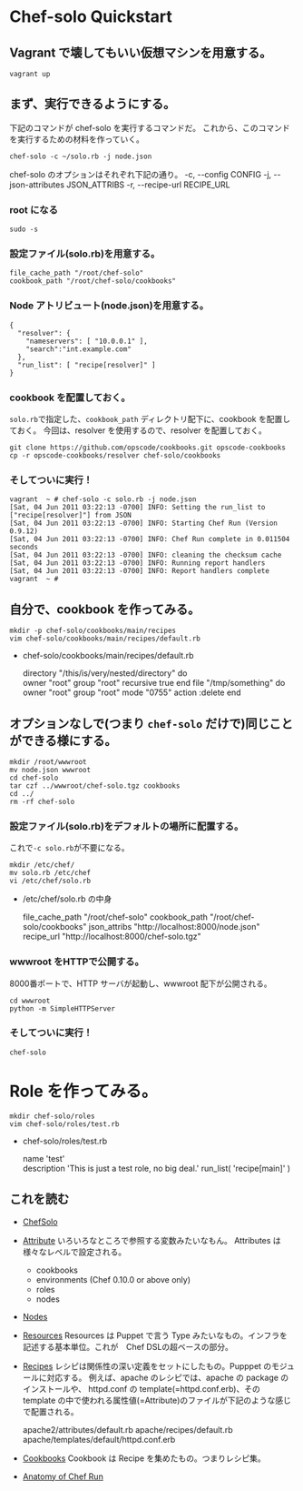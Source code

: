 Chef-solo Quickstart
==================================

Vagrant で壊してもいい仮想マシンを用意する。
----------------------------------
    vagrant up

まず、実行できるようにする。
----------------------------------
下記のコマンドが chef-solo を実行するコマンドだ。
これから、このコマンドを実行するための材料を作っていく。

    chef-solo -c ~/solo.rb -j node.json

chef-solo のオプションはそれぞれ下記の通り。
    -c, --config CONFIG
    -j, --json-attributes JSON_ATTRIBS
    -r, --recipe-url RECIPE_URL

### root になる
    sudo -s

### 設定ファイル(solo.rb)を用意する。

    file_cache_path "/root/chef-solo"
    cookbook_path "/root/chef-solo/cookbooks"

### Node アトリビュート(node.json)を用意する。

    {
      "resolver": {
        "nameservers": [ "10.0.0.1" ],
        "search":"int.example.com"
      },
      "run_list": [ "recipe[resolver]" ]
    }

### cookbook を配置しておく。

`solo.rb`で指定した、`cookbook_path` ディレクトリ配下に、cookbook を配置し  
ておく。
今回は、resolver を使用するので、resolver を配置しておく。

    git clone https://github.com/opscode/cookbooks.git opscode-cookbooks
    cp -r opscode-cookbooks/resolver chef-solo/cookbooks

### そしてついに実行！

    vagrant  ~ # chef-solo -c solo.rb -j node.json
    [Sat, 04 Jun 2011 03:22:13 -0700] INFO: Setting the run_list to ["recipe[resolver]"] from JSON
    [Sat, 04 Jun 2011 03:22:13 -0700] INFO: Starting Chef Run (Version 0.9.12)
    [Sat, 04 Jun 2011 03:22:13 -0700] INFO: Chef Run complete in 0.011504 seconds
    [Sat, 04 Jun 2011 03:22:13 -0700] INFO: cleaning the checksum cache
    [Sat, 04 Jun 2011 03:22:13 -0700] INFO: Running report handlers
    [Sat, 04 Jun 2011 03:22:13 -0700] INFO: Report handlers complete
    vagrant  ~ # 


自分で、cookbook を作ってみる。
----------------------------------

    mkdir -p chef-solo/cookbooks/main/recipes
    vim chef-solo/cookbooks/main/recipes/default.rb

* chef-solo/cookbooks/main/recipes/default.rb

    directory "/this/is/very/nested/directory" do                                                                                                                                                                        
      owner "root"
      group "root"
      recursive true
    end
    file "/tmp/something" do
      owner "root"
      group "root"
      mode "0755"
      action :delete
    end

オプションなしで(つまり `chef-solo` だけで)同じことができる様にする。
----------------------------------

    mkdir /root/wwwroot
    mv node.json wwwroot
    cd chef-solo
    tar czf ../wwwroot/chef-solo.tgz cookbooks 
    cd ../
    rm -rf chef-solo

### 設定ファイル(solo.rb)をデフォルトの場所に配置する。

これで`-c solo.rb`が不要になる。

    mkdir /etc/chef/
    mv solo.rb /etc/chef
    vi /etc/chef/solo.rb

* /etc/chef/solo.rb の中身

    file_cache_path "/root/chef-solo"
    cookbook_path   "/root/chef-solo/cookbooks"
    json_attribs    "http://localhost:8000/node.json"
    recipe_url      "http://localhost:8000/chef-solo.tgz"

### wwwroot をHTTPで公開する。
8000番ポートで、HTTP サーバが起動し、wwwroot 配下が公開される。

    cd wwwroot
    python -m SimpleHTTPServer

### そしてついに実行！
    chef-solo

Role を作ってみる。
==================================
    mkdir chef-solo/roles
    vim chef-solo/roles/test.rb

* chef-solo/roles/test.rb

    name 'test'                                                                                                                                                                                                          
    description 'This is just a test role, no big deal.'
    run_list(
      'recipe[main]'
    )

これを読む
----------------------------------
* [ChefSolo](http://wiki.opscode.com/display/chef/Chef+Solo)

* [Attribute](http://wiki.opscode.com/display/chef/Attributes)
いろいろなところで参照する変数みたいなもん。
Attributes は様々なレベルで設定される。

    * cookbooks
    * environments (Chef 0.10.0 or above only)
    * roles
    * nodes

* [Nodes](http://wiki.opscode.com/display/chef/Nodes)

* [Resources](http://wiki.opscode.com/display/chef/Resources)
Resources は Puppet で言う Type みたいなもの。インフラを記述する基本単位。これが　Chef DSLの超ベースの部分。

* [Recipes](http://wiki.opscode.com/display/chef/Recipes)
レシピは関係性の深い定義をセットにしたもの。Pupppet のモジュールに対応する。
例えば、apache のレシピでは、apache の package のインストールや、 httpd.conf の template(=httpd.conf.erb)、その  
template の中で使われる属性値(=Attribute)のファイルが下記のような感じで配置される。

    apache2/attributes/default.rb
    apache/recipes/default.rb
    apache/templates/default/httpd.conf.erb

* [Cookbooks](http://wiki.opscode.com/display/chef/Cookbooks)
Cookbook は Recipe を集めたもの。つまりレシピ集。

* [ Anatomy of Chef Run ](http://wiki.opscode.com/display/chef/Anatomy+of+a+Chef+Run)

